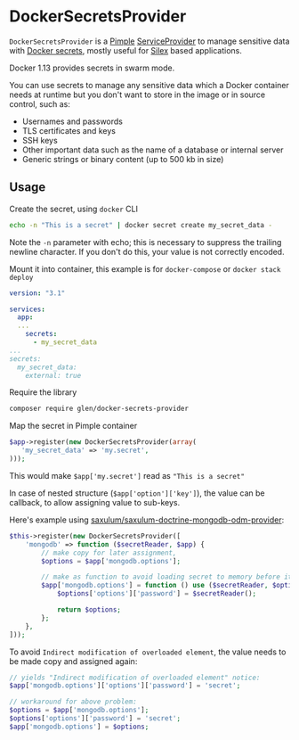 # DockerSecretsProvider

`DockerSecretsProvider` is a [Pimple] [ServiceProvider] to manage sensitive data with [Docker secrets],
mostly useful for [Silex] based applications.

Docker 1.13 provides secrets in swarm mode.

You can use secrets to manage any sensitive data which a Docker container needs at runtime
but you don't want to store in the image or in source control, such as:
- Usernames and passwords
- TLS certificates and keys
- SSH keys
- Other important data such as the name of a database or internal server
- Generic strings or binary content (up to 500 kb in size)

[Pimple]: https://pimple.symfony.com/
[ServiceProvider]: https://pimple.symfony.com/#extending-a-container
[Silex]: https://silex.symfony.com/
[Docker secrets]:  https://docs.docker.com/engine/swarm/secrets/

## Usage

Create the secret, using `docker` CLI

```sh
echo -n "This is a secret" | docker secret create my_secret_data -
```

Note the `-n` parameter with echo; this is necessary to suppress the trailing newline character. If you don't do this, your value is not correctly encoded.

Mount it into container, this example is for `docker-compose` or `docker stack deploy`

```yml
version: "3.1"

services:
  app:
  ...
    secrets:
      - my_secret_data
...
secrets:
  my_secret_data:
    external: true

```

Require the library
```sh
composer require glen/docker-secrets-provider
```

Map the secret in Pimple container

```php
$app->register(new DockerSecretsProvider(array(
   'my_secret_data' => 'my.secret',
)));
```

This would make `$app['my.secret']` read as `"This is a secret"`

In case of nested structure (`$app['option']['key']`),
the value can be callback, to allow assigning value to sub-keys.

Here's example using [saxulum/saxulum-doctrine-mongodb-odm-provider]:

```php
$this->register(new DockerSecretsProvider([
    'mongodb' => function ($secretReader, $app) {
        // make copy for later assignment,
        $options = $app['mongodb.options'];

        // make as function to avoid loading secret to memory before it's use is needed
        $app['mongodb.options'] = function () use ($secretReader, $options, $app) {
            $options['options']['password'] = $secretReader();

            return $options;
        };
    },
]));
```

To avoid `Indirect modification of overloaded element`,
the value needs to be made copy and assigned again:

```php
// yields "Indirect modification of overloaded element" notice:
$app['mongodb.options']['options']['password'] = 'secret';

// workaround for above problem:
$options = $app['mongodb.options'];
$options['options']['password'] = 'secret';
$app['mongodb.options'] = $options;
```

[saxulum/saxulum-doctrine-mongodb-odm-provider]: https://packagist.org/packages/saxulum/saxulum-doctrine-mongodb-odm-provider
